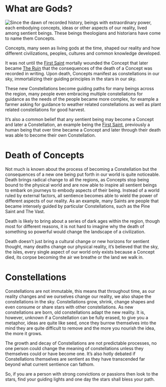 # What are Gods?
<img style="float: left;" src='../../md-assets/polaroids/constellations.png'/>

Since the dawn of recorded history, beings with extraordinary power, each embodying concepts, ideas or other aspects of our reality, lived among sentient beings. These beings theologians and historians have come to name them Concepts.

Concepts, many seen as living gods at the time, shaped our reality and how different civilizations, peoples, cultures and common knowledge developed.

It was not until the [First Saint](../religion/revolution) mortally wounded the Concept that later became [The Ruin](../religon/ruin) that the consequences of the death of a Concept was recorded in writing. Upon death, Concepts manifest as constellations in our sky, immortalizing their guiding principles in the stars in our sky. 

These new Constellations become guiding paths for many beings across the region, many people even embracing multiple constellations for guidance as the needs of the people became more complex, for example a farmer asking for guidance to weather related constellations as well as plant related constellations for good harvest. 

It’s also a common belief that any sentient being may become a Concept and later a Constellation, an example being the [First Saint](../religion/revolution), previously a human being that over time became a Concept and later through their death was able to become their own Constellation. 

# Death of Concepts

Not much is known about the process of becoming a Constellation but the consequences of a new one being put forth in our world is quite noticeable. Death brings radical change to all the regions, as Concepts stop being bound to the physical world and are now able to inspire all sentient beings to embark on journeys to embody aspects of their being. Instead of a world ruled by external factors, all sentience becomes able to wield the power of different aspects of our reality. As an example, many Saints are people that became intensely guided by particular Constellations, such as the Pine Saint and The Vast. 

Death is likely to bring about a series of dark ages within the region, though most for different reasons, it is not hard to imagine why the death of something so powerful would change the landscape of a civilization. 

Death doesn’t just bring a cultural change or new horizons for sentient thought, many deaths change our physical reality, it’s believed that the sky, the isles, every single aspect of our world only exists because a Concept died, its corpse becoming the air we breathe or the land we walk in.

# Constellations

Constellations are not immutable, this means that throughout time, as our reality changes and we ourselves change our reality, we also shape the constellations in the sky. Constellations grow, shrink, change shapes and even consume or share stars with other constellations. As new constellations are born, old constellations adapt the new reality. It is, however, unknown if a Constellation can be fully erased, to give you a metaphor, ideas are quite like seed, once they burrow themselves into the mind they are quite difficult to remove and the more you nourish the idea, the more it grows.

The growth and decay of Constellations are not predictable processes, no one person could change the meaning of constellations unless they themselves could or have become one. It’s also hotly debated if Constellations themselves are sentient as they have transcended far beyond what current sentience can fathom.

So, if you are a person with strong convictions or passions then look to the stars, find your guiding lights and one day the stars shall bless your path.